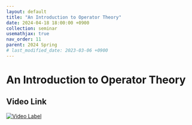 ```yaml
---
layout: default
title: "An Introduction to Operator Theory"
date: 2024-04-18 18:00:00 +0900
collection: seminar
usemathjax: true
nav_order: 11
parent: 2024 Spring
# last_modified_date: 2023-03-06 +0900
---
```

# An Introduction to Operator Theory
<!-- ## <center> Abstract </center>
Francis Guthrie claimed in 1852 the four color problem. We
proof two essential lemmas and then solve six color problem. We expand
the proof of six color problem into five, four color problem. Kempe
published this proof in 1879. However the flaw was discovered in 1890
by Heawood. Although flawed, Kempe’s idea was used as one of a basic
tool. -->
## Video Link

[![Video Label](https://img.youtube.com/vi/81THxx-1k30/hqdefault.jpg)](https://youtu.be/81THxx-1k30)

<!-- ## PDF Download -->

<!-- <a target='_blank' href='../2024-1/2024-1_download/metricgeometry.pdf'>An Introduction to Operator Theory PDF</a> -->